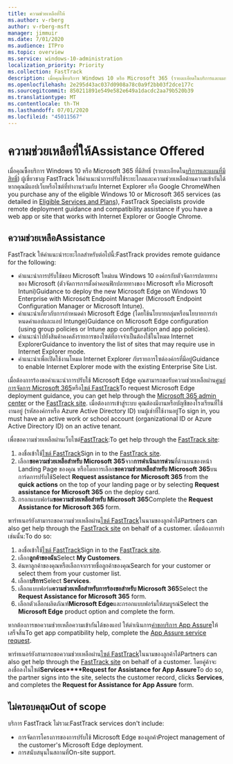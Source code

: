 ```yaml
---
title: ความช่วยเหลือที่ให้
ms.author: v-rberg
author: v-rberg-msft
manager: jimmuir
ms.date: 7/01/2020
ms.audience: ITPro
ms.topic: overview
ms.service: windows-10-administration
localization_priority: Priority
ms.collection: FastTrack
description: เมื่อคุณซื้อบริการ Windows 10 หรือ Microsoft 365 (รายละเอียดในบริการและแผนที่มีสิทธิ์) FastTrack Specialists จะให้คําแนะนําการปรับใช้ระยะไกลและความช่วยเหลือด้านความเข้ากันได้หากคุณมีแอปเว็บหรือเว็บไซต์ที่ทํางานร่วมกับ Internet Explorer หรือ Google Chrome
ms.openlocfilehash: 2e295d43ac037d0908a78c0a9f2bb03f2dce177c
ms.sourcegitcommit: 850211891e549e582e649a1dacdc2aa79b520b39
ms.translationtype: MT
ms.contentlocale: th-TH
ms.lasthandoff: 07/01/2020
ms.locfileid: "45011567"
---
```

# <a name="assistance-offered"></a><span data-ttu-id="4d382-103">ความช่วยเหลือที่ให้</span><span class="sxs-lookup"><span data-stu-id="4d382-103">Assistance Offered</span></span>

<span data-ttu-id="4d382-104">เมื่อคุณซื้อบริการ Windows 10 หรือ Microsoft 365 ที่มีสิทธิ์ (รายละเอียดใน[บริการและแผนที่มีสิทธิ์](M365-eligible-services-and-plans.md)) ผู้เชี่ยวชาญ FastTrack ให้คําแนะนําการปรับใช้ระยะไกลและความช่วยเหลือด้านความเข้ากันได้หากคุณมีแอปเว็บหรือไซต์ที่ทํางานร่วมกับ Internet Explorer หรือ Google Chrome</span><span class="sxs-lookup"><span data-stu-id="4d382-104">When you purchase any of the eligible Windows 10 or Microsoft 365 services (as detailed in [Eligible Services and Plans](M365-eligible-services-and-plans.md)), FastTrack Specialists provide remote deployment guidance and compatibility assistance if you have a web app or site that works with Internet Explorer or Google Chrome.</span></span> 

## <a name="assistance"></a><span data-ttu-id="4d382-105">ความช่วยเหลือ</span><span class="sxs-lookup"><span data-stu-id="4d382-105">Assistance</span></span>

<span data-ttu-id="4d382-106">FastTrack ให้คําแนะนําระยะไกลสําหรับต่อไปนี้:</span><span class="sxs-lookup"><span data-stu-id="4d382-106">FastTrack provides remote guidance for the following:</span></span>
- <span data-ttu-id="4d382-107">คําแนะนําการปรับใช้ขอบ Microsoft ใหม่บน Windows 10 องค์กรกับตัวจัดการปลายทางของ Microsoft (ตัวจัดการการตั้งค่าคอนฟิกปลายทางของ Microsoft หรือ Microsoft Intuni)</span><span class="sxs-lookup"><span data-stu-id="4d382-107">Guidance to deploy the new Microsoft Edge on Windows 10 Enterprise with Microsoft Endpoint Manager (Microsoft Endpoint Configuration Manager or Microsoft Intune).</span></span>
- <span data-ttu-id="4d382-108">คําแนะนําเกี่ยวกับการกําหนดค่า Microsoft Edge (โดยใช้นโยบายกลุ่มหรือนโยบายการกําหนดค่าแอปและแอป Intunge)</span><span class="sxs-lookup"><span data-stu-id="4d382-108">Guidance on Microsoft Edge configuration (using group policies or Intune app configuration and app policies).</span></span>
- <span data-ttu-id="4d382-109">คําแนะนําไปยังสินค้าคงคลังรายการของไซต์ที่อาจจําเป็นต้องใช้ในโหมด Internet Explorer</span><span class="sxs-lookup"><span data-stu-id="4d382-109">Guidance to inventory the list of sites that may require use in Internet Explorer mode.</span></span>
- <span data-ttu-id="4d382-110">คําแนะนําเพื่อเปิดใช้งานโหมด Internet Explorer กับรายการไซต์องค์กรที่มีอยู่</span><span class="sxs-lookup"><span data-stu-id="4d382-110">Guidance to enable Internet Explorer mode with the existing Enterprise Site List.</span></span>

<span data-ttu-id="4d382-111">เมื่อต้องการร้องขอคําแนะนําการปรับใช้ Microsoft Edge คุณสามารถขอรับความช่วยเหลือผ่าน[ศูนย์การจัดการ Microsoft 365](https://go.microsoft.com/fwlink/?linkid=2032704)หรือ[ไซต์ FastTrack](https://go.microsoft.com/fwlink/?linkid=780698)</span><span class="sxs-lookup"><span data-stu-id="4d382-111">To request Microsoft Edge deployment guidance, you can get help through the [Microsoft 365 admin center](https://go.microsoft.com/fwlink/?linkid=2032704) or the [FastTrack site](https://go.microsoft.com/fwlink/?linkid=780698).</span></span> <span data-ttu-id="4d382-112">เมื่อต้องการเข้าสู่ระบบ คุณต้องมีงานหรือบัญชีของโรงเรียนที่ใช้งานอยู่ (รหัสองค์กรหรือ Azure Active Directory ID) บนผู้เช่าที่ใช้งานอยู่</span><span class="sxs-lookup"><span data-stu-id="4d382-112">To sign in, you must have an active work or school account (organizational ID or Azure Active Directory ID) on an active tenant.</span></span> 

<span data-ttu-id="4d382-113">เพื่อขอความช่วยเหลือผ่านเว็บไซต์[FastTrack](https://go.microsoft.com/fwlink/?linkid=780698):</span><span class="sxs-lookup"><span data-stu-id="4d382-113">To get help through the [FastTrack site](https://go.microsoft.com/fwlink/?linkid=780698):</span></span> 
1.    <span data-ttu-id="4d382-114">ลงชื่อเข้าใช้[ไซต์ FastTrack](https://go.microsoft.com/fwlink/?linkid=780698)</span><span class="sxs-lookup"><span data-stu-id="4d382-114">Sign in to the [FastTrack site](https://go.microsoft.com/fwlink/?linkid=780698).</span></span> 
2.    <span data-ttu-id="4d382-115">เลือก**ขอความช่วยเหลือสําหรับ Microsoft 365**จาก**การดําเนินการด่วน**ที่ด้านบนของหน้า Landing Page ของคุณ หรือโดยการเลือก**ขอความช่วยเหลือสําหรับ Microsoft 365**บนการ์ดการปรับใช้</span><span class="sxs-lookup"><span data-stu-id="4d382-115">Select **Request assistance for Microsoft 365** from the **quick actions** on the top of your landing page or by selecting **Request assistance for Microsoft 365** on the deploy card.</span></span>
3.    <span data-ttu-id="4d382-116">กรอกแบบฟอร์ม**ขอความช่วยเหลือสําหรับ Microsoft 365**</span><span class="sxs-lookup"><span data-stu-id="4d382-116">Complete the **Request Assistance for Microsoft 365** form.</span></span>
  
<span data-ttu-id="4d382-117">พาร์ทเนอร์ยังสามารถขอความช่วยเหลือผ่าน[ไซต์ FastTrack](https://go.microsoft.com/fwlink/?linkid=780698)ในนามของลูกค้าได้</span><span class="sxs-lookup"><span data-stu-id="4d382-117">Partners can also get help through the [FastTrack site](https://go.microsoft.com/fwlink/?linkid=780698) on behalf of a customer.</span></span> <span data-ttu-id="4d382-118">เมื่อต้องการทําเช่นนั้น:</span><span class="sxs-lookup"><span data-stu-id="4d382-118">To do so:</span></span>
1.    <span data-ttu-id="4d382-119">ลงชื่อเข้าใช้[ไซต์ FastTrack](https://go.microsoft.com/fwlink/?linkid=780698)</span><span class="sxs-lookup"><span data-stu-id="4d382-119">Sign in to the [FastTrack site](https://go.microsoft.com/fwlink/?linkid=780698).</span></span> 
2.    <span data-ttu-id="4d382-120">เลือก**ลูกค้าของฉัน**</span><span class="sxs-lookup"><span data-stu-id="4d382-120">Select **My Customers**.</span></span>
3.    <span data-ttu-id="4d382-121">ค้นหาลูกค้าของคุณหรือเลือกจากรายชื่อลูกค้าของคุณ</span><span class="sxs-lookup"><span data-stu-id="4d382-121">Search for your customer or select them from your customer list.</span></span>
4.    <span data-ttu-id="4d382-122">เลือก**บริการ**</span><span class="sxs-lookup"><span data-stu-id="4d382-122">Select **Services**.</span></span>
5.    <span data-ttu-id="4d382-123">เลือกแบบฟอร์ม**ความช่วยเหลือสําหรับการร้องขอสําหรับ Microsoft 365**</span><span class="sxs-lookup"><span data-stu-id="4d382-123">Select the **Request Assistance for Microsoft 365** form.</span></span>
6.    <span data-ttu-id="4d382-124">เลือกตัวเลือกผลิตภัณฑ์**Microsoft Edge**และกรอกแบบฟอร์มให้สมบูรณ์</span><span class="sxs-lookup"><span data-stu-id="4d382-124">Select the **Microsoft Edge** product option and complete the form.</span></span>
 
<span data-ttu-id="4d382-125">หากต้องการขอความช่วยเหลือความเข้ากันได้ของแอป ให้ดําเนินการ[คําขอบริการ App Assure](https://go.microsoft.com/fwlink/?linkid=2022721)ให้เสร็จสิ้น</span><span class="sxs-lookup"><span data-stu-id="4d382-125">To get app compatibility help, complete the [App Assure service request](https://go.microsoft.com/fwlink/?linkid=2022721).</span></span>

<span data-ttu-id="4d382-126">พาร์ทเนอร์ยังสามารถขอความช่วยเหลือผ่าน[ไซต์ FastTrack](https://go.microsoft.com/fwlink/?linkid=780698)ในนามของลูกค้าได้</span><span class="sxs-lookup"><span data-stu-id="4d382-126">Partners can also get help through the [FastTrack site](https://go.microsoft.com/fwlink/?linkid=780698) on behalf of a customer.</span></span> <span data-ttu-id="4d382-127">โดยคู่ค้าจะลงชื่อลงในไซต์**Services\*\*\*\*Request for Assistance for App Assure**</span><span class="sxs-lookup"><span data-stu-id="4d382-127">To do so, the partner signs into the site, selects the customer record, clicks **Services**, and completes the **Request for Assistance for App Assure** form.</span></span>

## <a name="out-of-scope"></a><span data-ttu-id="4d382-128">ไม่ครอบคลุม</span><span class="sxs-lookup"><span data-stu-id="4d382-128">Out of scope</span></span>

<span data-ttu-id="4d382-129">บริการ FastTrack ไม่รวม:</span><span class="sxs-lookup"><span data-stu-id="4d382-129">FastTrack services don't include:</span></span>
- <span data-ttu-id="4d382-130">การจัดการโครงการของการปรับใช้ Microsoft Edge ของลูกค้า</span><span class="sxs-lookup"><span data-stu-id="4d382-130">Project management of the customer's Microsoft Edge deployment.</span></span>
- <span data-ttu-id="4d382-131">การสนับสนุนในสถานที่</span><span class="sxs-lookup"><span data-stu-id="4d382-131">On-site support.</span></span>

